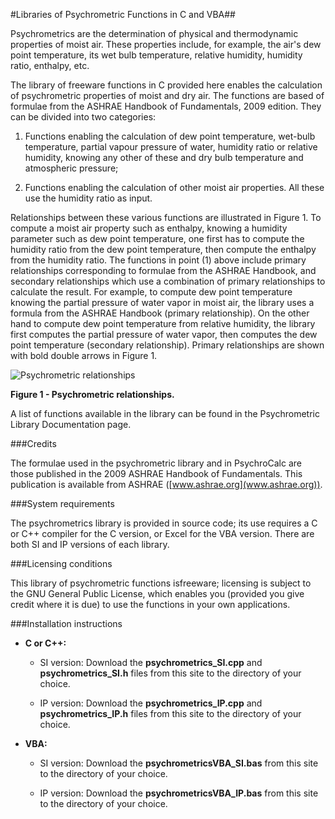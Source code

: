 #Libraries of Psychrometric Functions in C and VBA##


Psychrometrics are the determination of physical and thermodynamic properties of moist air. These properties include, for example, the air's dew point temperature, its wet bulb temperature, relative humidity, humidity ratio, enthalpy, etc.

The library of freeware functions in C provided here enables the calculation of psychrometric properties of moist and dry air. The functions are based of formulae from the ASHRAE Handbook of Fundamentals, 2009 edition. They can be divided into two categories:

 1. Functions enabling the calculation of dew point temperature,
    wet-bulb temperature, partial vapour pressure of water, humidity
    ratio or relative humidity, knowing any other of these and dry bulb
    temperature and atmospheric pressure;
    
 2. Functions enabling the calculation of other moist air properties. All these use the
    humidity ratio as input.

Relationships between these various functions are illustrated in Figure 1. To compute a moist air property such as enthalpy, knowing a humidity parameter such as dew point temperature, one first has to compute the humidity ratio from the dew point temperature, then compute the enthalpy from the humidity ratio. The functions in point (1) above include primary relationships corresponding to formulae from the ASHRAE Handbook, and secondary relationships which use a combination of primary relationships to calculate the result. For example, to compute dew point temperature knowing the partial pressure of water vapor in moist air, the library uses a formula from the ASHRAE Handbook (primary relationship). On the other hand to compute dew point temperature from relative humidity, the library first computes the partial pressure of water vapor, then computes the dew point temperature (secondary relationship). Primary relationships are shown with bold double arrows in Figure 1.

![Psychrometric relationships](https://github.com/psychrometrics/libraries/blob/master/psychrometrics.gif)

**Figure 1 - Psychrometric relationships.**

 A list of functions available in the library can be found in the Psychrometric Library Documentation page.

###Credits

The formulae used in the psychrometric library and in PsychroCalc are those published in the 2009 ASHRAE Handbook of Fundamentals. This publication is available from ASHRAE ([www.ashrae.org](www.ashrae.org)).

###System requirements

The psychrometrics library is provided in source code; its use requires a C or C++ compiler for the C version, or Excel for the VBA version. There are both SI and IP versions of each library.

###Licensing conditions

This library of psychrometric functions isfreeware; licensing is subject to the GNU General Public License, which enables you (provided you give credit where it is due) to use the functions in your own applications.

###Installation instructions

* **C or C++:** 

  * SI version: Download the **psychrometrics_SI.cpp** and **psychrometrics_SI.h** files from this site to the directory of your choice.
  
  * IP version: Download the **psychrometrics_IP.cpp** and **psychrometrics_IP.h** files from this site to the directory of your choice.

* **VBA:**
  
  * SI version: Download the **psychrometricsVBA_SI.bas** from this site to the directory of your choice.
  
  * IP version: Download the **psychrometricsVBA_IP.bas** from this site to the directory of your choice.




